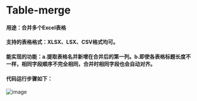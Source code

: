 # Table-merge
#### 用途：合并多个Excel表格
#### 支持的表格格式：XLSX、LSX、CSV格式均可。
#### 能实现的功能：a.提取表格名并新增在合并后的第一列。b.即使各表格标题长度不一样，相同字段顺序不完全相同，合并时相同字段也会自动对齐。
#### 代码运行步骤如下：
![image](https://user-images.githubusercontent.com/108619099/179337666-cd1d55fe-a99b-442a-a03e-2a7df01c71f4.png)
